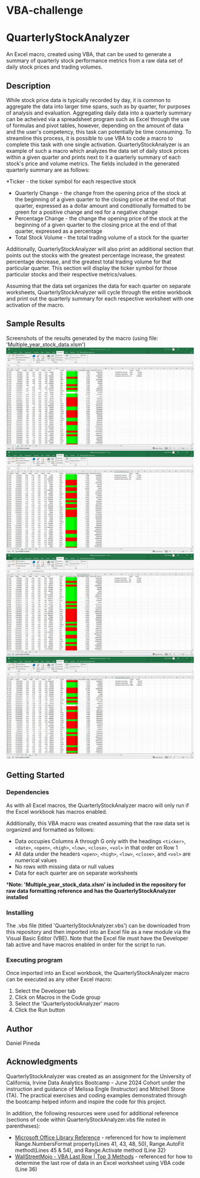 # VBA-challenge
# QuarterlyStockAnalyzer

An Excel macro, created using VBA, that can be used to generate a summary of quarterly stock performance metrics from a raw data set of daily stock prices and trading volumes.

## Description

While stock price data is typically recorded by day, it is common to aggregate the data into larger time spans, such as by quarter, for purposes of analysis and evaluation.  Aggregating daily data into a quarterly summary can be acheived via a spreadsheet program such as Excel through the use of formulas and pivot tables, however, depending on the amount of data and the user's competency, this task can potentially be time consuming.  To streamline this process, it is possible to use VBA to code a macro to complete this task with one single activation.  QuarterlyStockAnalyzer is an example of such a macro which analyzes the data set of daily stock prices within a given quarter and prints next to it a quarterly summary of each stock's price and volume metrics. The fields included in the generated quarterly summary are as follows:

*Ticker - the ticker symbol for each respective stock
* Quarterly Change - the change from the opening price of the stock at the beginning of a given quarter to the closing price at the end of that quarter, expressed as a dollar amount and conditionally formatted to be green for a positive change and red for a negative change
* Percentage Change - the change the opening price of the stock at the beginning of a given quarter to the closing price at the end of that quarter, expressed as a percentage
* Total Stock Volume - the total trading volume of a stock for the quarter

Additionally, QuarterlyStockAnalyzer will also print an additional section that points out the stocks with the greatest percentage increase, the greatest percentage decrease, and the greatest total trading volume for that particular quarter.  This section will display the ticker symbol for those particular stocks and their respective metrics/values.

Assuming that the data set organizes the data for each quarter on separate worksheets, QuarterlyStockAnalyzer will cycle through the entire workbook and print out the quarterly summary for each respective worksheet with one activation of the macro.

## Sample Results

Screenshots of the results generated by the macro (using file: 'Multiple_year_stock_data.xlsm')
![Results Screenshot Worksheet1_Q1](https://github.com/dpineda6988/VBA-challenge/blob/4443877e57d84270200d8e966b1fe4a2d1bcc10a/Results%20Screenshot%20Worksheet1_Q1.JPG)
![Results Screenshot Worksheet2_Q2](https://github.com/dpineda6988/VBA-challenge/blob/4443877e57d84270200d8e966b1fe4a2d1bcc10a/Results%20Screenshot%20Worksheet2_Q2.JPG)
![Results Screenshot Worksheet3_Q3](https://github.com/dpineda6988/VBA-challenge/blob/4443877e57d84270200d8e966b1fe4a2d1bcc10a/Results%20Screenshot%20Worksheet3_Q3.JPG)
![Results Screenshot Worksheet4_Q4](https://github.com/dpineda6988/VBA-challenge/blob/4443877e57d84270200d8e966b1fe4a2d1bcc10a/Results%20Screenshot%20Worksheet4_Q4.JPG)

## Getting Started

### Dependencies

As with all Excel macros, the QuarterlyStockAnalyzer macro will only run if the Excel workbook has macros enabled.

Additionally, this VBA macro was created assuming that the raw data set is organized and formatted as follows:
* Data occupies Columns A through G only with the headings `<ticker>`, `<date>`, `<open>`, `<high>`, `<low>`, `<close>`, `<vol>` in that order on Row 1
* All data under the headers `<open>`, `<high>`, `<low>`, `<close>`, and `<vol>` are numerical values
* No rows with missing data or null values
* Data for each quarter are on separate worksheets

***Note: 'Multiple_year_stock_data.xlsm' is included in the repository for raw data formatting reference and has the QuarterlyStockAnalyzer installed**

### Installing

The .vbs file (titled 'QuarterlyStockAnalyzer.vbs') can be downloaded from this repository and then imported into an Excel file as a new module via the Visual Basic Editor (VBE).  Note that the Excel file must have the Developer tab active and have macros enabled in order for the script to run.

### Executing program

Once imported into an Excel workbook, the QuarterlyStockAnalyzer macro can be executed as any other Excel macro:
1. Select the Developer tab
2. Click on Macros in the Code group
3. Select the 'QuarterlystockAnalyzer' macro
4. Click the Run button

## Author

Daniel Pineda  

## Acknowledgments

QuarterlyStockAnalyzer was created as an assignment for the University of California, Irvine Data Analytics Bootcamp - June 2024 Cohort under the instruction and guidance of Melissa Engle (Instructor) and Mitchell Stone (TA).
The practical exercises and coding examples demonstrated through the bootcamp helped inform and inspire the code for this project.

In addition, the following resources were used for additional reference (sections of code within QuarterlyStockAnalyzer.vbs file noted in parentheses):
* [Microsoft Office Library Reference](https://learn.microsoft.com/en-us/office/vba/api/overview/library-reference) - referenced for how to implement Range.NumbersFormat property(Lines 41, 43, 48, 50), Range.AutoFit method(Lines 45 & 54), and Range.Activate method (Line 32)
* [WallStreetMojo - VBA Last Row | Top 3 Methods](https://www.wallstreetmojo.com/vba-last-row/) - referenced for how to determine the last row of data in an Excel worksheet using VBA code (Line 36)
